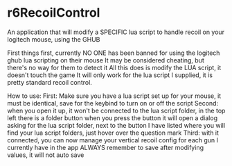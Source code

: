 # r6RecoilControl
An application that will modify a SPECIFIC lua script to handle recoil on your logitech mouse, using the GHUB


First things first, currently NO ONE has been banned for using the logitech ghub lua scripting on their mouse
It may be considered cheating, but there's no way for them to detect it
All this does is modify the LUA script, it doesn't touch the game
It will only work for the lua script I supplied, it is pretty standard recoil control.

How to use:
  First:
    Make sure you have a lua script set up for your mouse, it must be identical, save for the keybind to turn on or off the script
  Second:
    when you open it up, it won't be connected to the lua script folder, in the top left there is a folder button
    when you press the button it will open a dialog asking for the lua script folder, next to the button I have
    listed where you will find your lua script folders, just hover over the question mark
  Third:
    with it connected, you can now manage your vertical recoil config for each gun I currently have in the app
    ALWAYS remember to save after modifying values, it will not auto save
